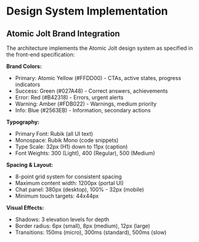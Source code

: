 # Design System Implementation

## Atomic Jolt Brand Integration

The architecture implements the Atomic Jolt design system as specified in the front-end specification:

**Brand Colors:**

- Primary: Atomic Yellow (#FFDD00) - CTAs, active states, progress indicators
- Success: Green (#027A48) - Correct answers, achievements
- Error: Red (#B42318) - Errors, urgent alerts
- Warning: Amber (#FDB022) - Warnings, medium priority
- Info: Blue (#2563EB) - Information, secondary actions

**Typography:**

- Primary Font: Rubik (all UI text)
- Monospace: Rubik Mono (code snippets)
- Type Scale: 32px (H1) down to 11px (caption)
- Font Weights: 300 (Light), 400 (Regular), 500 (Medium)

**Spacing & Layout:**

- 8-point grid system for consistent spacing
- Maximum content width: 1200px (portal UI)
- Chat panel: 380px (desktop), 100% - 32px (mobile)
- Minimum touch targets: 44x44px

**Visual Effects:**

- Shadows: 3 elevation levels for depth
- Border radius: 6px (small), 8px (medium), 12px (large)
- Transitions: 150ms (micro), 300ms (standard), 500ms (slow)
